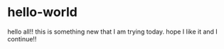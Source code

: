 # hello-world

hello all!!
this is something new that I am trying today. 
hope I like it and I continue!!



